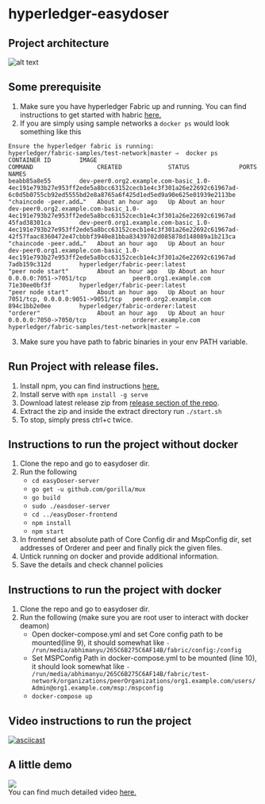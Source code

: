 # hyperledger-easydoser

## Project architecture
![alt text](https://i.imgur.com/YBCIXio.jpg)
## Some prerequisite
1. Make sure you have hyperledger Fabric up and running. You can find instructions to get started with habric [here.](https://hyperledger-fabric.readthedocs.io/en/release-2.2/getting_started.html)
2. If you are simply using sample networks a `docker ps` would look something like this 
```
Ensure the hyperledger fabric is running:
hyperledger/fabric-samples/test-network|master ⇒  docker ps
CONTAINER ID        IMAGE                                                                                                                                                                    COMMAND                  CREATED             STATUS              PORTS                              NAMES
beabb85a8e55        dev-peer0.org2.example.com-basic_1.0-4ec191e793b27e953ff2ede5a8bcc63152cecb1e4c3f301a26e22692c61967ad-6c0d5b0755cb92ed5555bd2e8a8765a6f425d1ed5ed9a90e625e01939e2113be   "chaincode -peer.add…"   About an hour ago   Up About an hour                                       dev-peer0.org2.example.com-basic_1.0-4ec191e793b27e953ff2ede5a8bcc63152cecb1e4c3f301a26e22692c61967ad
45fad38301ca        dev-peer0.org1.example.com-basic_1.0-4ec191e793b27e953ff2ede5a8bcc63152cecb1e4c3f301a26e22692c61967ad-42f57faac8360472e47cbbbf3940e81bba83439702d085878d148089a1b213ca   "chaincode -peer.add…"   About an hour ago   Up About an hour                                       dev-peer0.org1.example.com-basic_1.0-4ec191e793b27e953ff2ede5a8bcc63152cecb1e4c3f301a26e22692c61967ad
7adb159c312d        hyperledger/fabric-peer:latest                                                                                                                                           "peer node start"        About an hour ago   Up About an hour    0.0.0.0:7051->7051/tcp             peer0.org1.example.com
71e30ee0bf3f        hyperledger/fabric-peer:latest                                                                                                                                           "peer node start"        About an hour ago   Up About an hour    7051/tcp, 0.0.0.0:9051->9051/tcp   peer0.org2.example.com
894c1bb2e0ee        hyperledger/fabric-orderer:latest                                                                                                                                        "orderer"                About an hour ago   Up About an hour    0.0.0.0:7050->7050/tcp             orderer.example.com
hyperledger/fabric-samples/test-network|master ⇒  

```
3. Make sure you have path to fabric binaries in your env PATH variable.
## Run Project with release files.
1. Install npm, you can find instructions [here.](https://www.npmjs.com/get-npm)
2. Install serve with `npm install -g serve`
3. Download latest release zip from [release section of the repo](https://github.com/Abhimanyu121/hyperledger-easydoser/releases/).
4. Extract the zip and inside the extract directory run `./start.sh`
5. To stop, simply press ctrl+c twice.
## Instructions to run the project without docker
1. Clone the repo and go to easydoser dir.
2. Run the following
    - `cd easyDoser-server`
    - `go get -u github.com/gorilla/mux`
    - `go build`
    - `sudo ./easdoser-server`
    - `cd ../easyDoser-frontend`
    - `npm install`
    - `npm start`
3. In frontend set absolute path of Core Config dir and MspConfig dir, set addresses of Orderer and peer and finally pick the given files.
4. Untick running on docker and provide additional information.
5. Save the details and check channel policies
## Instructions to run the project with docker
1. Clone the repo and go to easydoser dir.
2. Run the following (make sure you are root user to interact with docker deamon)
    - Open docker-compose.yml and set Core config path to be mounted(line 9), it should somewhat like
    `- /run/media/abhimanyu/265C6B275C6AF14B/fabric/config:/config`
    - Set MSPConfig Path in docker-compose.yml to be mounted (line 10), it should look somewhat like
    `- /run/media/abhimanyu/265C6B275C6AF14B/fabric/test-network/organizations/peerOrganizations/org1.example.com/users/Admin@org1.example.com/msp:/mspconfig`
    - `docker-compose up`

## Video instructions to run the project
[![asciicast](https://asciinema.org/a/355175.svg)](https://asciinema.org/a/355175)
## A little demo
<img src="https://imgur.com/8cDvWSN.gif"/></br>
You can find much detailed video [here.](https://youtu.be/pGrJxVJ84WQ)
